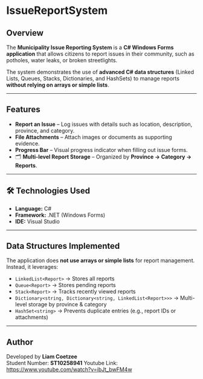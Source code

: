 #  IssueReportSystem

##  Overview
The **Municipality Issue Reporting System** is a **C# Windows Forms application** that allows citizens to report issues in their community, such as potholes, water leaks, or broken streetlights.

The system demonstrates the use of **advanced C# data structures** (Linked Lists, Queues, Stacks, Dictionaries, and HashSets) to manage reports **without relying on arrays or simple lists**.

---

##  Features
-  **Report an Issue** – Log issues with details such as location, description, province, and category.  
-  **File Attachments** – Attach images or documents as supporting evidence.  
-  **Progress Bar** – Visual progress indicator when filling out issue forms.  
- 🗂 **Multi-level Report Storage** – Organized by **Province → Category → Reports**.  

---

## 🛠 Technologies Used
- **Language:** C#  
- **Framework:** .NET (Windows Forms)  
- **IDE:** Visual Studio  

---

##  Data Structures Implemented
The application does **not use arrays or simple lists** for report management. Instead, it leverages:

- `LinkedList<Report>` → Stores all reports  
- `Queue<Report>` → Stores pending reports  
- `Stack<Report>` → Tracks recently viewed reports  
- `Dictionary<string, Dictionary<string, LinkedList<Report>>>` → Multi-level storage by province & category  
- `HashSet<string>` → Prevents duplicate entries (e.g., report IDs or attachments)  

---

##  Author
Developed by **Liam Coetzee**  
Student Number: **ST10258941**
Youtube Link: https://www.youtube.com/watch?v=ibJt_bwFM4w
